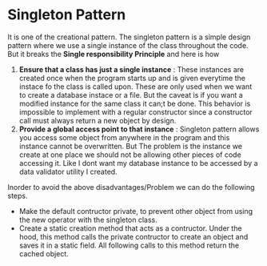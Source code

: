 # Singleton Pattern
It is one of the creational pattern. The singleton pattern is a simple design pattern where we use a single instance of the class throughout the code. But it breaks the **Single responsibility Principle** and here is how
1. **Ensure that a class has just a single instance** : These instances are created once when the program starts up and is given everytime the instace fo the class is called upon. These are only used when we want to create a database instace or a file. But the caveat is if you want a modified instance for the same class it can;t be done. This behavior is impossible to implement with a regular constructor since a constructor call must always return a new object by design.
2. **Provide a global access point to that instance** : Singleton pattern allows you access some object from anywhere in the program and this instance cannot be overwritten. But The problem is the instance we create at one place we should not be allowing other pieces of code accessing it. Like I dont want my database instance to be accessed by a data validator utility I created.

Inorder to avoid the above disadvantages/Problem we can do the following steps.
* Make the default contructor private, to prevent other object from using the new operator with the singleton class.
* Create a static creation method that acts as a contructor. Under the hood, this method calls the private contructor to create an object and saves it in a static field. All following calls to this method return the cached object.
